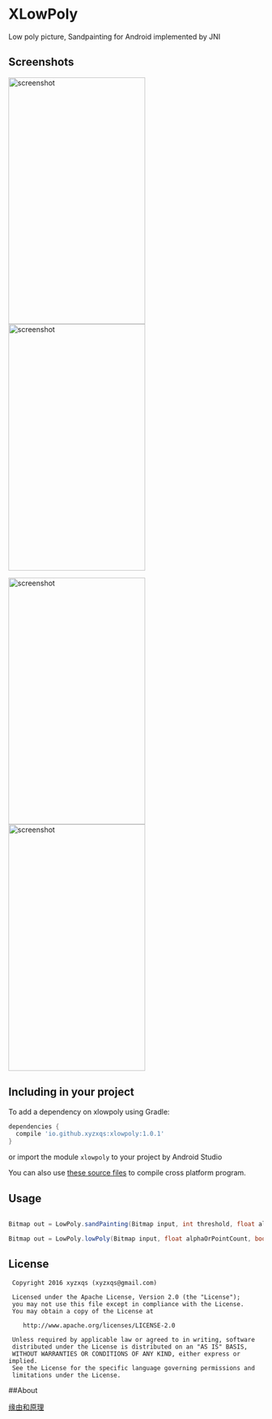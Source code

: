# XLowPoly
Low poly picture, Sandpainting for Android implemented by JNI

## Screenshots

<img src="/screenshots/lowpoly0.png" alt="screenshot" title="screenshot" width="270" height="486" /> <img src="/screenshots/lowpoly1.png" alt="screenshot" title="screenshot" width="270" height="486" />

<img src="/screenshots/lowpoly2.png" alt="screenshot" title="screenshot" width="270" height="486" /> <img src="/screenshots/lowpoly3.png" alt="screenshot" title="screenshot" width="270" height="486" />

## Including in your project

To add a dependency on xlowpoly using Gradle:

```gradle
dependencies {
  compile 'io.github.xyzxqs:xlowpoly:1.0.1'
}
```

or import the module `xlowpoly` to your project by Android Studio

You can also use [these source files](./xlowpoly/src/main/cpp/) to compile cross platform program.

## Usage

```java

Bitmap out = LowPoly.sandPainting(Bitmap input, int threshold, float alphaOrPointCount);

Bitmap out = LowPoly.lowPoly(Bitmap input, float alphaOrPointCount, boolean fill); 

```

## License

     Copyright 2016 xyzxqs (xyzxqs@gmail.com)

     Licensed under the Apache License, Version 2.0 (the "License");
     you may not use this file except in compliance with the License.
     You may obtain a copy of the License at

        http://www.apache.org/licenses/LICENSE-2.0

     Unless required by applicable law or agreed to in writing, software
     distributed under the License is distributed on an "AS IS" BASIS,
     WITHOUT WARRANTIES OR CONDITIONS OF ANY KIND, either express or implied.
     See the License for the specific language governing permissions and
     limitations under the License.

##About

[缘由和原理](./ABOUT-zh.md)
